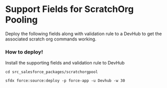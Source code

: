 # Support Fields for ScratchOrg Pooling

Deploy the following fields along with validation rule to a DevHub to get the associated scratch org commands working.

### How to deploy!

Install the supporting fields and validation rule to DevHub

`cd src_salesforce_packages/scratchorgpool`

`sfdx force:source:deploy -p force-app -u Devhub -w 30`
